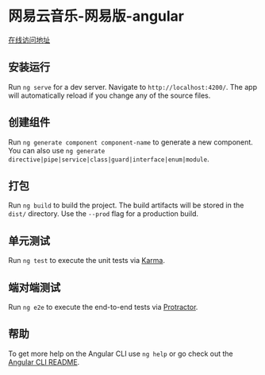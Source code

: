 # 网易云音乐-网易版-angular 

[在线访问地址](http://smallzip.com/wangyi-music)

## 安装运行

Run `ng serve` for a dev server. Navigate to `http://localhost:4200/`. The app will automatically reload if you change any of the source files.

## 创建组件

Run `ng generate component component-name` to generate a new component. You can also use `ng generate directive|pipe|service|class|guard|interface|enum|module`.

## 打包

Run `ng build` to build the project. The build artifacts will be stored in the `dist/` directory. Use the `--prod` flag for a production build.

## 单元测试

Run `ng test` to execute the unit tests via [Karma](https://karma-runner.github.io).

## 端对端测试

Run `ng e2e` to execute the end-to-end tests via [Protractor](http://www.protractortest.org/).

## 帮助

To get more help on the Angular CLI use `ng help` or go check out the [Angular CLI README](https://github.com/angular/angular-cli/blob/master/README.md).
